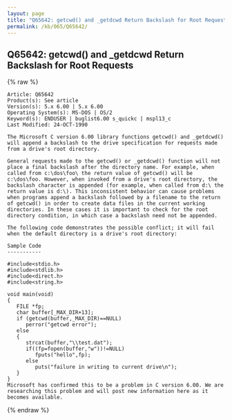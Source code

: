 ```yaml
---
layout: page
title: "Q65642: getcwd() and _getdcwd Return Backslash for Root Requests"
permalink: /kb/065/Q65642/
---
```


## Q65642: getcwd() and _getdcwd Return Backslash for Root Requests

{% raw %}

	Article: Q65642
	Product(s): See article
	Version(s): 5.x 6.00 | 5.x 6.00
	Operating System(s): MS-DOS | OS/2
	Keyword(s): ENDUSER | buglist6.00 s_quickc | mspl13_c
	Last Modified: 24-OCT-1990
	
	The Microsoft C version 6.00 library functions getcwd() and _getdcwd()
	will append a backslash to the drive specification for requests made
	from a drive's root directory.
	
	General requests made to the getcwd() or _getdcwd() function will not
	place a final backslash after the directory name. For example, when
	called from c:\dos\foo\ the return value of getcwd() will be
	c:\dos\foo. However, when invoked from a drive's root directory, the
	backslash character is appended (for example, when called from d:\ the
	return value is d:\). This inconsistent behavior can cause problems
	when programs append a backslash followed by a filename to the return
	of getcwd() in order to create data files in the current working
	directories. In these cases it is important to check for the root
	directory condition, in which case a backslash need not be appended.
	
	The following code demonstrates the possible conflict; it will fail
	when the default directory is a drive's root directory:
	
	Sample Code
	-----------
	
	#include<stdio.h>
	#include<stdlib.h>
	#include<direct.h>
	#include<string.h>
	
	void main(void)
	{
	   FILE *fp;
	   char buffer[_MAX_DIR+13];
	   if (getcwd(buffer,_MAX_DIR)==NULL)
	      perror("getcwd error");
	   else
	   {
	      strcat(buffer,"\\test.dat");
	      if((fp=fopen(buffer,"w"))!=NULL)
	         fputs("hello",fp);
	      else
	         puts("failure in writing to current drive\n");
	   }
	}
	Microsoft has confirmed this to be a problem in C version 6.00. We are
	researching this problem and will post new information here as it
	becomes available.

{% endraw %}
